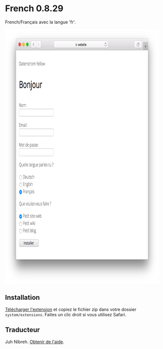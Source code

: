 # French 0.8.29

French/Français avec la langue 'fr'.

<p align="center"><img src="french-screenshot.png?raw=true" width="795" height="836" alt="Screenshot"></p>

## Installation

[Télécharger l'extension](https://github.com/datenstrom/yellow-extensions/raw/master/zip/french.zip) et copiez le fichier zip dans votre dossier `system/extensions`. Faites un clic droit si vous utilisez Safari.

## Traducteur

Juh Nibreh. [Obtenir de l'aide](https://datenstrom.se/yellow/help/).
